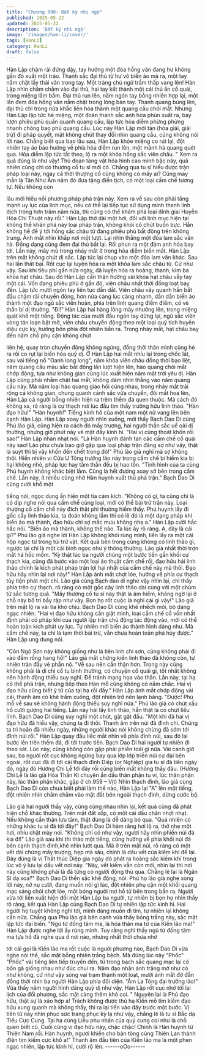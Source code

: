 ```yaml
---
title: "Chương 998: Bất kỳ nhi ngộ"
published: 2025-05-22
updated: 2025-05-22
description: 'Bất kỳ nhi ngộ'
image: '/images/han-li/cover/'
tags: [HanLi]
category: HanLi
draft: false
---
```


Hàn Lập chậm rãi đứng dậy, tay hướng một đóa hồng vân đang
hư không gần đó xuất một trảo. Thanh sắc đại thủ từ hư vô biến
ảo mà ra, một tay nắm chặt lấy thải vân trong tay.
Một tràng chú ngữ trầm thấp vang lên!
Hàn Lập nhìn chằm chằm vào đại thủ, hai tay kết thành một cái
thủ ấn cổ quái, trong miệng lẩm bẩm.
Đại thủ run lên, năm ngón tay bỗng nhiên hợp lại, một lần đem
đóa hồng vân nắm chặt trong lòng bàn tay.
Thanh quang bùng lên, đại thủ chỉ trong nửa khắc liền hóa thành
một quang cầu chói mắt.
Nhưng Hàn Lập lập tức hé miệng, một đoàn thanh sắc anh hỏa
phún xuất ra, bay lượn phiêu phù quấn quanh quang cầu, lập tức
hỏa diễm phừng phừng nhanh chóng bao phủ quang cầu.
Lúc này Hàn Lập mới tán (hóa giải, giải trừ) đi pháp quyết, mặt
không chút thay đổi nhìn quang cầu, cũng không nói lời nào.
Chẳng biết qua bao lâu sau, Hàn Lập khóe miệng co rút lại, đột
nhiên tay áo bào hướng về phía hỏa diễm run lên, một mảnh hà
quang quét qua.
Hỏa diễm lập tức tắt theo, lộ ra một khỏa hồng sắc viên châu.
" Xem ra quả đúng là như vậy! Thủ đoạn tàng vật hóa hình cao
minh bậc này, quả nhiên cũng chỉ có thượng cổ tu sĩ mới có.
Chẳng qua tu sĩ hiểu được trận pháp loại này, ngay cả thời thượng
cổ cũng không có mấy ai? Cũng may mắn là Tân Như Âm năm đó
đưa tặng điển tịch, có một loại cấm chế tương tự. Nếu không còn

lâu mới hiểu nổi phương pháp phá trận này. Xem ra về sau còn
phải tăng mạnh uy lực của linh mục, nếu có thể lại tiếp tục sử
dụng minh thanh linh dịch trong hơn trăm năm nữa, thì cũng có
thể khám phá loại đỉnh giai Huyễn Hóa Chi Thuật này rồi." Hàn
Lập thở dài một hơi, đối với linh mục hiện tại không thể khán phá
này loại pháp trận, không khỏi có chút buồn bực.
Hắn không hề để ý tới hồng sắc châu tử đang phiêu phù bất động
trên không trung. Ánh mắt nhìn khắp nơi một lượt. Lại nhìn thẳng
một đóa lam sắc vân hà. Đồng dạng cũng đem đại thủ bắt lại. Rồi
phun ra một đám anh hỏa bay tới.
Lần này, mây mù trong nháy mắt ở trong hỏa diễm biến mất.
Hàn Lập trên mặt không chút dị sắc. Lập tức lại chụp vào một đóa
lam vân khác.
Sau hai lần thất bại. Rốt cục lại luyện hóa ra một khỏa lam sắc
châu tử.
Cứ như vậy. Sau khi tiêu phí gần nửa ngày, đã luyện hóa ra
hoàng, thanh, kim ba khỏa hạt châu.
Sau đó Hàn Lập cẩn thận hướng vài khỏa hạt châu vẫy tay một
cái. Vốn đang phiêu phù ở gần đó, viên châu nhất thời đồng loạt
bay đến.
Lập tức mười ngón tay liên tục dẫn dắt. Viên châu vây quanh hắn
bắt đầu chậm rãi chuyển động, hơn nữa càng lúc càng nhanh,
dần dần biến ảo thành một đạo ngũ sắc viên hoàn, phía trên linh
quang điểm điểm, có vẻ thần bí dị thường.
"Đi!" Hàn Lập hai hàng lông mày nhướng lên, trong miệng quát
khẽ một tiếng.
Động tác của mười đầu ngón tay dừng lại, ngũ sắc viên vòng tán
loạn bật mở, viên châu chuyển động theo một loại quỹ tích huyền
diệu cực kỳ, hướng bốn phía đột nhiên bắn ra.
Trong nháy mắt, hạt châu bay đến năm chỗ phụ cận không chút

liên hệ, quay tròn chuyển động không ngừng, đồng thời thân mình
cũng hé ra rồi co rụt lại biến hóa quỷ dị.
Ở Hàn Lập hai mắt nhíu lại trong chốc lát, sau vài tiếng nổ "Oanh
long long", năm khỏa viên châu đồng thời bạo liệt, năm quang cầu
màu sắc bất đồng lần lượt hiện lên, hào quang chói mắt chớp
động, tựa như không gian cùng lúc xuất hiện năm mặt trời yêu dị.
Hàn Lập cũng phải nhắm chặt hai mắt, không dám nhìn thẳng vào
năm quang cầu này.
Mà năm loại hào quang giao hội cùng nhau, trong nháy mắt trải
rộng cả không gian, chung quanh cảnh sắc vừa chuyển, đôi mắt
hoa lên, Hàn Lập cả người bỗng nhiên hiện ra trêm thềm đá quen
thuộc. Mà cách đó không xa, rõ ràng là cự thạch nơi lúc đầu tìm
thấy trường hữu linh thảo.
"Hàn đạo hữu!"
"Hàn huynh!"
Tiếng kinh hô của một nam một nữ vang lên bên cạnh Hàn Lập.
Hàn Lập xoay người nhìn xuống, mới thấy Bạch Dao Di cùng Phú
lão giả, cũng hiện ra cách đó mấy trượng, hai người thần sắc uể
oải dị thường, nhưng giờ phút này vẻ mặt đầy kinh hỉ.
"Hai vị cũng thoát khốn rồi sao!" Hàn Lập nhàn nhạt nói.
"Là Hàn huynh đánh tan các cấm chế cổ quái này sao! Lão phu
chưa bao giờ gặp qua loại pháp trận đáng sợ như vậy, thật là suýt
thì bị vây khốn đến chết trong đó!" Phú lão giả nghĩ mà sợ không
thôi.
Hiển nhiên vị Cửu U Tông trưởng lão này trong cấm chế bí hiểm
kia bị hại không nhỏ, pháp lực hay tâm thần đều bị hao tổn.
"Tình hình của ta cùng Phú huynh không khác biệt lắm. Cũng là
hết đường xoay sở bên trong cấm chế. Lần này, ít nhiều cũng nhờ
Hàn huynh xuất thủ phá trận." Bạch Dao Di cũng cười khổ một

tiếng nói, ngọc dung ẩn hiện một tia cảm kích.
"Không có gì, ta cũng chỉ là có dịp nghe nói qua cấm chế cùng
loại, mới có thể bài trừ trận này.
Loại thượng cổ cấm chế này đích thật phi thường hiếm thấy. Phú
huynh lấy đi gốc cây linh thảo kia, ta đoán không lầm thì có lẽ đó
là một dạng pháp khí biến ảo mà thành, đạo hữu chỉ sợ mắc mưu
không nhẹ a." Hàn Lập cười hắc hắc nói.
"Biến ảo mà thành, không thể nào. Ta lúc ấy rõ ràng. A, đây là cái
gì?" Phú lão giả nghe lời Hàn Lập không khỏi rùng mình, liền lấy
ra một cái hộp ngọc từ trong túi trữ vật.
Kết quả bên trong cũng không có linh thảo gì, ngược lại chỉ là một
cái bình ngọc như ý thông thường.
Lão giả nhất thời trợn mắt há hốc mồm.
"Kỳ thật lúc ba người chúng một bước tiến gần khối cự thạch kia,
cũng đã bước vào một loại ảo thuật cấm chế rồi, đạo hữu hái linh
thảo chính là kích phát pháp trận lợi hại nhất của cấm chế này mà
thôi. Đạo hữu hãy nhìn lại nơi này!" Hàn Lập ánh mắt chợt lóe,
hướng về phía cự thạch tùy tiện phát một chỉ.
Lão giả cùng Bạch dao di nghe vậy nhìn lại, chỉ thấy phía trên cự
thạch, rõ ràng có một gốc cây linh thảo dài cùng với một chùm tử
sắc tương quả.
"Mấy thượng cổ tu sĩ này thật là âm hiểm, không ngờ lại ở chỗ này
bố trí bẫy rập như vậy. Bọn họ rốt cuộc là nghĩ cái gì vậy!" Lão giả
trên mặt lộ ra vài tia khó chịu.
Bạch Dao Di cũng khẽ nhếch môi, bộ dáng ngạc nhiên.
"Hai vị đạo hữu không cần giật mình, loại cấm chế cổ vốn nhất
định phải có pháp khí của người lập trận chủ động tác động vào,
mới có thể hoàn toàn kích phát uy lực. Tự nhiên mới biến ảo
thành hình dáng như. Mà cấm chế này, ta chỉ là tạm thời bài trừ,
vẫn chưa hoàn toàn phá hủy được." Hàn Lập ung dung nói.

"Côn Ngô Sơn này không giống như là tiên linh chi sơn, cũng
không phải đi vào đầm rồng hang hổ!" Lão giả mắt chứng kiến
linh thảo đã không còn, tự nhiên tràn đầy vẻ phẫn nộ.
"Về sau nên cẩn thận hơn. Trong này cũng không phải là di chỉ cổ
tu bình thường, có chuyện cổ quái gi, tốt nhất không nên hành
động thiếu suy nghĩ. Để tránh mạng họa vào thân. Lần này, tại hạ
có thể phá trận, nhưng tiếp theo Hàn mỗ cũng không có nắm
chắc. Hai vị đạo hữu cũng biết ý tứ của tại hạ rồi đấy."
Hàn Lập ánh mắt chớp động vài cái, thanh âm có khẽ trầm xuống,
đột nhiên trở nên lạnh băng.
"Được! Phú mỗ về sau sẽ không hành động thiếu suy nghĩ nữa."
Phú lão giả có chút xấu hổ cười gượng hai tiếng. Lần này hái lấy
linh thảo, hắn thật là có chút liều lĩnh.
Bạch Dao Di cũng suy nghĩ một chút, gật gật đầu.
"Một khi đã hai vị đạo hữu đã hiểu vậy, chúng ta đi thôi. Thanh âm
trên núi đã đình chỉ. Chúng ta trì hoãn đã nhiều ngày, những
người khác nói không chừng đã sớm tới đỉnh núi rồi." Hàn Lập
quay đầu liếc mắt nhìn về phía đỉnh núi, sau đó lai bước lên trên
thềm đá, đi tới trước tiên.
Bạch Dao Di hai người tự nhiên đi theo sát.
Lúc này, cũng không còn gặp phải phiền toái gì nữa. Vài canh giờ
sau, ba người rốt cục không ngừng bay qua lớp lớp triền núi cự
đại bên ngoài, rốt cục đã đi tới cái thạch đình Diệp (or Nghiệp) gia
tu sĩ đã tiến ngày đó, ngày đó Hướng Chi Lễ tới đây rồi cũng biến
mất không thấy đâu.
(Hướng Chi Lễ là lão già Hóa Thần Kì chuyên ẩn dấu thân phận
tu vi, lúc thân phận này, lúc thân phận khác, gặp ở ch.959 – Vịt)
Nhìn thạch đình, lão giả cùng Bạch Dao Di còn chưa biết phải làm
thế nào, Hàn Lập lại "A" lên một tiếng, đột nhiên nhìn chằm chằm
vào mặt đất bên ngoài thạch đình, dừng cước bộ.

Lão giả hai người thấy vậy, cũng cùng nhau nhìn lại, kết quả cũng
đã phát hiện chỗ khác thường.
Trên mặt đất xốp, có một cái dấu chân nhợt nhạt. Nếu không cẩn
thận lưu tâm, thật đúng là dễ dàng bỏ qua.
"Quả nhiên có những khác tu sĩ đã tới đây!" Bạch Dao Di hàm
răng hơi lộ ra, thở nhẹ một hơi, nhíu chặt mày nói.
"Không chỉ có như vậy, ngươi hãy nhìn phiến núi đá kia đi!" Lão
giả sau khi thì thào một tiếng, cũng hướng về phía khối núi đá
bên cạnh thạch đình,khẽ nhìn lướt qua.
Mà ở trên mặt núi, rõ ràng có một vết dài chừng mấy trượng, hẹp
mà sâu, chính là dấu vết của kiếm khí để lại. Đây đúng là vị Thất
thúc Diệp gia ngày đó phát ra hoàng sắc kiếm khí trong lúc vô ý
lưu lại dấu vết nơi này.
"Này, vết kiếm vẫn còn mới, nhìn lại thì nơi này cũng không phải
là đã từng có người động thủ qua. Chẳng lẽ lại là Ngân Sí dạ
xoa?" Bạch Dao Di thền sắc khẽ động, nói.
Phú họ lão giả nghe xong lời này, nở nụ cười, đang muốn nói gì
lúc, đột nhiên phụ cận một khối quang mạc sáng chói chợt lóe,
một bóng người mơ hồ từ bên trong bắn ra.
Người vừa tới liền xuất hiện đối mặt Hàn Lập ba người, tự nhiên
bị bọn họ nhìn thấy rõ ràng, kết quả Hàn Lập cùng Bạch Dao Di
tự nhiên lập tức kinh hỉ.
Hai người họ tuyệt không nghĩ tới, mình đang muốn đi tìm, tự
nhiên lại không cần nữa.
Chẳng qua Phú lão giả bên cạnh vừa thấy bóng trắng này, sắc
mặt lập tức đại biến.
"Ngũ tử đồng tâm ma, là hóa thân ma tử của Kiền lão ma!" Hàn
Lập được nghe lời ấy rùng mình. Tuy rằng nghĩ thấy ngũ tử đồng
tâm ma tựa hồ đã nghe qua ở nơi nào, nhưng nhất thời chưa nhớ

tới cái gọi là Kiền lão ma rốt cuộc là người phương nào, Bạch
Dao Di vừa nghe nói thế, sắc mặt bỗng nhiên trắng bệch.
Mà đúng lúc này "Phốc" "Phốc" vài tiếng liên tiếp truyền đến, từ
trong bạch sắc quang mạc lại có bốn gã giống nhau như đúc chui
ra.
Năm đạo nhân ảnh trắng mờ như có như không, cứ như vậy sóng
vai trạm thành một loạt, mười ánh mắt đờ đẫn đồng thời nhìn ba
người Hàn Lập phía đối diện.
"Âm La Tông đại trưởng lão!" Vừa thấy năm người hình dáng quỷ
dị như vậy, Hàn Lập rốt cục nhớ tới lai lịch của đối phương, sắc
mặt càng thêm khó coi.
" Nguyên lai là Phú đạo hữu, thật sự là xảo hợp a! Trách không
được thủ hạ Kiền mỗ tìm kiếm đạo hữu xung quanh mà không
thấy, thì ra lại tiến vào đây trước một bước. Vị tiên tử này nhìn
phục sức trang phục kỳ lạ như vậy, chẳng lẽ là tu sĩ Bắc dạ Tiểu
Cực Cung. Tại hạ cùng Liễu phu nhân của quý cung coi như là
chỗ quen biết cũ. Cuối cùng vị đạo hữu này, chậc chậc! Chính là
Hàn huynh từ Thiên Nam rồi. Hàn huynh, ngươi khiến cho bản
tông cùng Thiên Lan thánh điện tìm kiếm cực khổ a!" Thanh âm
đầu tiên của Kiền lão ma là một phen ngạc nhiên, lập tức kinh hỉ,
cười rộ lên.
------oOo------
